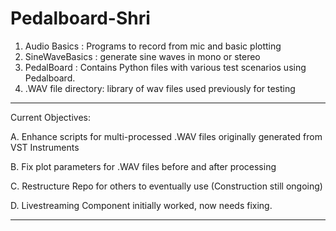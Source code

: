 # Pedalboard-Shri
1.  Audio Basics : Programs to record from mic and basic plotting
2.  SineWaveBasics : generate sine waves in mono or stereo
3.  PedalBoard : Contains Python files with various test scenarios using Pedalboard.
4. .WAV file directory: library of wav files used previously for testing
----------------
Current Objectives:

A. Enhance scripts for multi-processed .WAV files originally generated from VST Instruments

B. Fix plot parameters for .WAV files before and after processing

C. Restructure Repo for others to eventually use (Construction still ongoing)

D. Livestreaming Component initially worked, now needs fixing.

---------------
